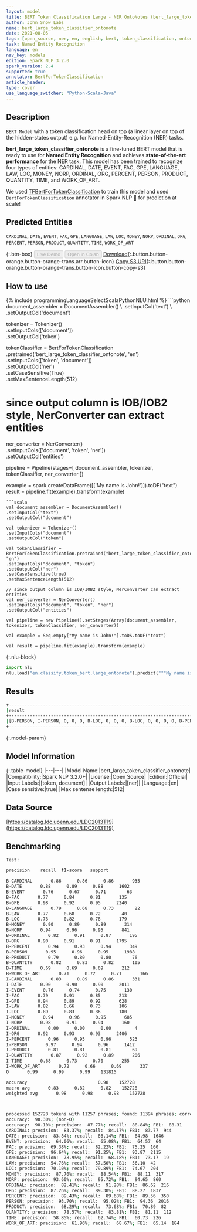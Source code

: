 ```yaml
---
layout: model
title: BERT Token Classification Large - NER OntoNotes (bert_large_token_classifier_ontonote)
author: John Snow Labs
name: bert_large_token_classifier_ontonote
date: 2021-08-05
tags: [open_source, ner, en, english, bert, token_classification, ontonotes, large]
task: Named Entity Recognition
language: en
nav_key: models
edition: Spark NLP 3.2.0
spark_version: 2.4
supported: true
annotator: BertForTokenClassification
article_header:
type: cover
use_language_switcher: "Python-Scala-Java"
---
```


## Description

`BERT Model` with a token classification head on top (a linear layer on top of the hidden-states output) e.g. for Named-Entity-Recognition (NER) tasks.


**bert_large_token_classifier_ontonote** is a fine-tuned BERT model that is ready to use for **Named Entity Recognition** and achieves **state-of-the-art performance** for the NER task. This model has been trained to recognize four types of entities: CARDINAL, DATE, EVENT, FAC, GPE, LANGUAGE, LAW, LOC, MONEY, NORP, ORDINAL, ORG, PERCENT, PERSON, PRODUCT, QUANTITY, TIME, and WORK_OF_ART.

We used [TFBertForTokenClassification](https://huggingface.co/transformers/model_doc/bert.html#tfbertfortokenclassification) to train this model and used `BertForTokenClassification` annotator in Spark NLP 🚀 for prediction at scale!

## Predicted Entities

`CARDINAL`, `DATE`, `EVENT`, `FAC`, `GPE`, `LANGUAGE`, `LAW`, `LOC`, `MONEY`, `NORP`, `ORDINAL`, `ORG`, `PERCENT`, `PERSON`, `PRODUCT`, `QUANTITY`, `TIME`, `WORK_OF_ART`

{:.btn-box}
<button class="button button-orange" disabled>Live Demo</button>
<button class="button button-orange" disabled>Open in Colab</button>
[Download](https://s3.amazonaws.com/auxdata.johnsnowlabs.com/public/models/bert_large_token_classifier_ontonote_en_3.2.0_2.4_1628176479421.zip){:.button.button-orange.button-orange-trans.arr.button-icon}
[Copy S3 URI](s3://auxdata.johnsnowlabs.com/public/models/bert_large_token_classifier_ontonote_en_3.2.0_2.4_1628176479421.zip){:.button.button-orange.button-orange-trans.button-icon.button-copy-s3}

## How to use



<div class="tabs-box" markdown="1">
{% include programmingLanguageSelectScalaPythonNLU.html %}
```python
document_assembler = DocumentAssembler() \
.setInputCol('text') \
.setOutputCol('document')

tokenizer = Tokenizer() \
.setInputCols(['document']) \
.setOutputCol('token')

tokenClassifier = BertForTokenClassification \
.pretrained('bert_large_token_classifier_ontonote', 'en') \
.setInputCols(['token', 'document']) \
.setOutputCol('ner') \
.setCaseSensitive(True) \
.setMaxSentenceLength(512)

# since output column is IOB/IOB2 style, NerConverter can extract entities
ner_converter = NerConverter() \
.setInputCols(['document', 'token', 'ner']) \
.setOutputCol('entities')

pipeline = Pipeline(stages=[
document_assembler, 
tokenizer,
tokenClassifier,
ner_converter
])

example = spark.createDataFrame([['My name is John!']]).toDF("text")
result = pipeline.fit(example).transform(example)
```
```scala
val document_assembler = DocumentAssembler() 
.setInputCol("text") 
.setOutputCol("document")

val tokenizer = Tokenizer() 
.setInputCols("document") 
.setOutputCol("token")

val tokenClassifier = BertForTokenClassification.pretrained("bert_large_token_classifier_ontonote", "en")
.setInputCols("document", "token")
.setOutputCol("ner")
.setCaseSensitive(true)
.setMaxSentenceLength(512)

// since output column is IOB/IOB2 style, NerConverter can extract entities
val ner_converter = NerConverter() 
.setInputCols("document", "token", "ner") 
.setOutputCol("entities")

val pipeline = new Pipeline().setStages(Array(document_assembler, tokenizer, tokenClassifier, ner_converter))

val example = Seq.empty["My name is John!"].toDS.toDF("text")

val result = pipeline.fit(example).transform(example)
```


{:.nlu-block}
```python
import nlu
nlu.load("en.classify.token_bert.large_ontonote").predict("""My name is John!""")
```

</div>

## Results

```bash
+------------------------------------------------------------------------------------+
|result                                                                              |
+------------------------------------------------------------------------------------+
|[B-PERSON, I-PERSON, O, O, O, B-LOC, O, O, O, B-LOC, O, O, O, O, B-PERSON, O, O, O, O, B-LOC]|
+------------------------------------------------------------------------------------+
```

{:.model-param}
## Model Information

{:.table-model}
|---|---|
|Model Name:|bert_large_token_classifier_ontonote|
|Compatibility:|Spark NLP 3.2.0+|
|License:|Open Source|
|Edition:|Official|
|Input Labels:|[token, document]|
|Output Labels:|[ner]|
|Language:|en|
|Case sensitive:|true|
|Max sentense length:|512|

## Data Source

[https://catalog.ldc.upenn.edu/LDC2013T19](https://catalog.ldc.upenn.edu/LDC2013T19)

## Benchmarking

```bash
Test:

precision    recall  f1-score   support

B-CARDINAL       0.86      0.86      0.86       935
B-DATE       0.88      0.89      0.88      1602
B-EVENT       0.76      0.67      0.71        63
B-FAC       0.77      0.84      0.81       135
B-GPE       0.98      0.92      0.95      2240
B-LANGUAGE       0.79      0.68      0.73        22
B-LAW       0.77      0.68      0.72        40
B-LOC       0.73      0.82      0.78       179
B-MONEY       0.90      0.89      0.89       314
B-NORP       0.94      0.96      0.95       841
B-ORDINAL       0.82      0.91      0.87       195
B-ORG       0.90      0.91      0.91      1795
B-PERCENT       0.94      0.93      0.94       349
B-PERSON       0.95      0.96      0.95      1988
B-PRODUCT       0.79      0.80      0.80        76
B-QUANTITY       0.82      0.83      0.82       105
B-TIME       0.69      0.69      0.69       212
B-WORK_OF_ART       0.71      0.72      0.71       166
I-CARDINAL       0.83      0.89      0.86       331
I-DATE       0.90      0.90      0.90      2011
I-EVENT       0.76      0.74      0.75       130
I-FAC       0.79      0.91      0.85       213
I-GPE       0.94      0.89      0.92       628
I-LAW       0.82      0.66      0.73       106
I-LOC       0.89      0.83      0.86       180
I-MONEY       0.94      0.96      0.95       685
I-NORP       0.98      0.91      0.94       160
I-ORDINAL       0.00      0.00      0.00         4
I-ORG       0.92      0.93      0.93      2406
I-PERCENT       0.96      0.95      0.96       523
I-PERSON       0.97      0.94      0.96      1412
I-PRODUCT       0.81      0.81      0.81        69
I-QUANTITY       0.87      0.92      0.89       206
I-TIME       0.68      0.73      0.70       255
I-WORK_OF_ART       0.72      0.66      0.69       337
O       0.99      0.99      0.99    131815

accuracy                           0.98    152728
macro avg       0.83      0.82      0.82    152728
weighted avg       0.98      0.98      0.98    152728



processed 152728 tokens with 11257 phrases; found: 11394 phrases; correct: 10001.
accuracy:  90.30%; (non-O)
accuracy:  98.10%; precision:  87.77%; recall:  88.84%; FB1:  88.31
CARDINAL: precision:  83.37%; recall:  84.17%; FB1:  83.77  944
DATE: precision:  83.84%; recall:  86.14%; FB1:  84.98  1646
EVENT: precision:  64.06%; recall:  65.08%; FB1:  64.57  64
FAC: precision:  69.38%; recall:  82.22%; FB1:  75.25  160
GPE: precision:  96.64%; recall:  91.25%; FB1:  93.87  2115
LANGUAGE: precision:  78.95%; recall:  68.18%; FB1:  73.17  19
LAW: precision:  54.76%; recall:  57.50%; FB1:  56.10  42
LOC: precision:  70.10%; recall:  79.89%; FB1:  74.67  204
MONEY: precision:  87.70%; recall:  88.54%; FB1:  88.11  317
NORP: precision:  93.60%; recall:  95.72%; FB1:  94.65  860
ORDINAL: precision:  82.41%; recall:  91.28%; FB1:  86.62  216
ORG: precision:  87.26%; recall:  89.30%; FB1:  88.27  1837
PERCENT: precision:  89.43%; recall:  89.68%; FB1:  89.56  350
PERSON: precision:  93.70%; recall:  95.02%; FB1:  94.36  2016
PRODUCT: precision:  68.29%; recall:  73.68%; FB1:  70.89  82
QUANTITY: precision:  78.57%; recall:  83.81%; FB1:  81.11  112
TIME: precision:  58.85%; recall:  62.74%; FB1:  60.73  226
WORK_OF_ART: precision:  61.96%; recall:  68.67%; FB1:  65.14  184
```